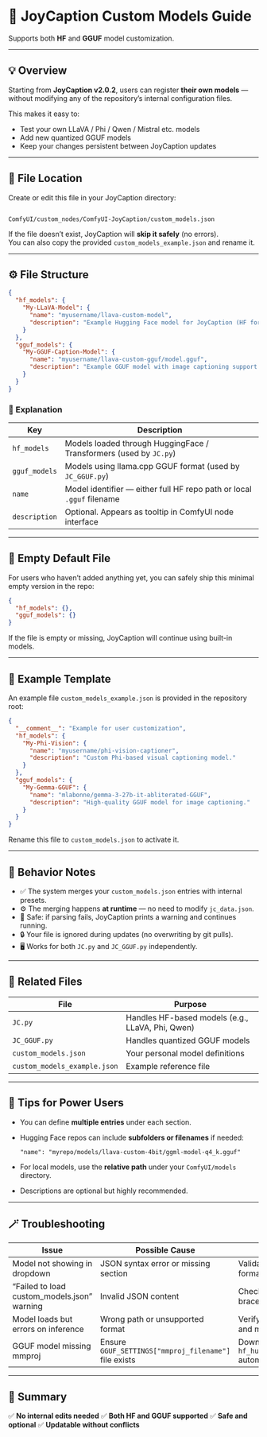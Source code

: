 # 🧩 JoyCaption Custom Models Guide
Supports both **HF** and **GGUF** model customization.

---

## 💡 Overview
Starting from **JoyCaption v2.0.2**, users can register **their own models** —  
without modifying any of the repository’s internal configuration files.

This makes it easy to:
- Test your own LLaVA / Phi / Qwen / Mistral etc. models  
- Add new quantized GGUF models  
- Keep your changes persistent between JoyCaption updates  

---

## 📁 File Location
Create or edit this file in your JoyCaption directory:

```

ComfyUI/custom_nodes/ComfyUI-JoyCaption/custom_models.json

````

If the file doesn’t exist, JoyCaption will **skip it safely** (no errors).  
You can also copy the provided `custom_models_example.json` and rename it.

---

## ⚙️ File Structure

```json
{
  "hf_models": {
    "My-LLaVA-Model": {
      "name": "myusername/llava-custom-model",
      "description": "Example Hugging Face model for JoyCaption (HF format)."
    }
  },
  "gguf_models": {
    "My-GGUF-Caption-Model": {
      "name": "myusername/llava-custom-gguf/model.gguf",
      "description": "Example GGUF model with image captioning support."
    }
  }
}
````

### 🧱 Explanation

| Key           | Description                                                           |
| ------------- | --------------------------------------------------------------------- |
| `hf_models`   | Models loaded through HuggingFace / Transformers (used by `JC.py`)    |
| `gguf_models` | Models using llama.cpp GGUF format (used by `JC_GGUF.py`)             |
| `name`        | Model identifier — either full HF repo path or local `.gguf` filename |
| `description` | Optional. Appears as tooltip in ComfyUI node interface                |

---

## 🧩 Empty Default File

For users who haven’t added anything yet,
you can safely ship this minimal empty version in the repo:

```json
{
  "hf_models": {},
  "gguf_models": {}
}
```

If the file is empty or missing, JoyCaption will continue using built-in models.

---

## 🧱 Example Template

An example file `custom_models_example.json` is provided in the repository root:

```json
{
  "__comment__": "Example for user customization",
  "hf_models": {
    "My-Phi-Vision": {
      "name": "myusername/phi-vision-captioner",
      "description": "Custom Phi-based visual captioning model."
    }
  },
  "gguf_models": {
    "My-Gemma-GGUF": {
      "name": "mlabonne/gemma-3-27b-it-abliterated-GGUF",
      "description": "High-quality GGUF model for image captioning."
    }
  }
}
```

Rename this file to `custom_models.json` to activate it.

---

## 🧰 Behavior Notes

* ✅ The system merges your `custom_models.json` entries with internal presets.
* ⚙️ The merging happens **at runtime** — no need to modify `jc_data.json`.
* 🧼 Safe: if parsing fails, JoyCaption prints a warning and continues running.
* 🔒 Your file is ignored during updates (no overwriting by git pulls).
* 🖥️ Works for both `JC.py` and `JC_GGUF.py` independently.

---

## 📘 Related Files

| File                         | Purpose                                          |
| ---------------------------- | ------------------------------------------------ |
| `JC.py`                      | Handles HF-based models (e.g., LLaVA, Phi, Qwen) |
| `JC_GGUF.py`                 | Handles quantized GGUF models                    |
| `custom_models.json`         | Your personal model definitions                  |
| `custom_models_example.json` | Example reference file                           |

---

## 🧠 Tips for Power Users

* You can define **multiple entries** under each section.
* Hugging Face repos can include **subfolders or filenames** if needed:

  ```
  "name": "myrepo/models/llava-custom-4bit/ggml-model-q4_k.gguf"
  ```
* For local models, use the **relative path** under your `ComfyUI/models` directory.
* Descriptions are optional but highly recommended.

---

## 🪄 Troubleshooting

| Issue                                       | Possible Cause                                        | Fix                                          |
| ------------------------------------------- | ----------------------------------------------------- | -------------------------------------------- |
| Model not showing in dropdown               | JSON syntax error or missing section                  | Validate JSON format                         |
| “Failed to load custom_models.json” warning | Invalid JSON content                                  | Check braces/quotes                          |
| Model loads but errors on inference         | Wrong path or unsupported format                      | Verify `name` path and model type            |
| GGUF model missing mmproj                   | Ensure `GGUF_SETTINGS["mmproj_filename"]` file exists | Download via `hf_hub_download` automatically |

---

## 🏁 Summary

✅ **No internal edits needed**
✅ **Both HF and GGUF supported**
✅ **Safe and optional**
✅ **Updatable without conflicts**

